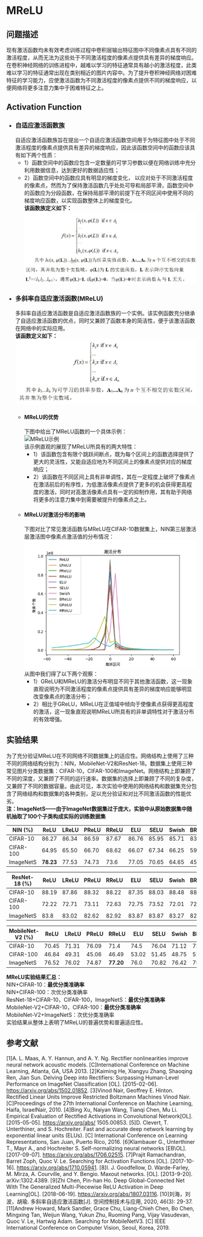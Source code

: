 # MReLU  
## 问题描述    
现有激活函数均未有效考虑训练过程中卷积层输出特征图中不同像素点具有不同的激活程度，从而无法为这些处于不同激活程度的像素点提供具有差异的梯度响应。在卷积神经网络的训练进程中，越难以学习的特征通常具有越小的激活程度，此类难以学习的特征通常出现在类别相近的图片内容中。为了提升卷积神经网络对困难特征的学习能力，应使激活函数为不同激活程度的像素点提供不同的梯度响应，以便网络将更多注意力集中于困难特征之上。  
## Activation Function  
  * ### 自适应激活函数族  
    自适应激活函数族旨在提出一个自适应激活函数空间用于为特征图中处于不同激活程度的像素点提供具有差异的梯度响应，因此该函数空间中的函数应该具有如下两个性质：  
    * 1）函数空间中的函数应包含一定数量的可学习参数以便在网络训练中充分利用数据信息，达到更好的数据适应性；  
    * 2）函数空间中的函数应具有明显的梯度变化， 以应对处于不同激活程度的像素点，然而为了保持激活函数几乎处处可导和局部平滑，函数空间中的函数应为分段函数，在保持局部平滑的前提下在不同区间中使用不同的梯度响应函数，以实现函数整体上的梯度变化。  
    **该函数族定义如下：**  
    ![自适应激活函数族](https://github.com/895999803/MReLU/blob/master/Activation_Function_Family.jpg)  
  * ### 多斜率自适应激活函数(MReLU)
    多斜率自适应激活函数是自适应激活函数族的一个实例。该实例函数充分继承了自适应激活函数的优点，同时又兼顾了函数本身的简洁性，便于该激活函数在网络中的实际应用。  
    **该函数定义如下：**  
    ![MReLU定义](https://github.com/895999803/MReLU/blob/master/MReLU.jpg)  
    * #### MReLU的优势
      下图中给出了MReLU函数的一个具体示例：  
      ![MReLU示例](https://github.com/895999803/MReLU/blob/master/MReLU_Example.jpg)  
      该示例直观的展现了MReLU所具有的两大特性：  
       * 1）该函数包含有限个跳跃间断点，既为每个区间上的函数选择提供了更大的灵活性，又能自适应地为不同区间上的像素点提供对应的梯度响应；  
       * 2）该函数在不同区间上具有非单调性，其在一定程度上破坏了像素点在激活前后的有序性，为低激活像素点提供了更多的机会获得更高程度的激活，同时对高激活像素点具有一定的抑制作用，其有助于网络将更多的注意力集中到需要被提升的像素点之上。  
    * #### MReLU对激活分布的影响
      下图对比了常见激活函数与MReLU在CIFAR-10数据集上，NIN第三层激活层激活图中像素点激活值的分布情况：   
      ![激活分布对比](https://github.com/895999803/MReLU/blob/master/Comparison.jpg)  
      从图中我们得了以下两个观察：  
      * 1）GReLU和MReLU的激活分布明显不同于其他激活函数，这一现象直观说明为不同激活程度的像素点提供具有差异的梯度响应能够明显改变像素点的激活分布；  
      * 2）相比于GReLU，MReLU在正值域中倾向于使像素点获得更高程度的激活，这一现象直观说明MReLU所具有的非单调特性对于激活分布的有效增强。  
       
## 实验结果  
为了充分验证MReLU在不同网络不同数据集上的适应性。网络结构上使用了三种不同的网络结构分别为：NIN，MobileNet-V2和ResNet-18。数据集上使用三种常见图片分类数据集：CIFAR-10，CIFAR-100和ImageNet。网络结构上即兼顾了不同的深度，又兼顾了不同的运行速率。数据集的选择上即兼顾了不同的复杂度，又兼顾了不同的数据容量。由此可见，本次实验中使用的网络结构和数据集充分包含了网络结构和数据集的各种类别，足以充分验证和对比不同激活函数的性能优劣。  
**注：ImageNetS——由于ImageNet数据集过于庞大，实验中从原始数据集中随机抽取了100个子类构成实际的训练数据集**

NIN (%)|ReLU|LReLU|PReLU|RReLU|ELU|SELU|Swish|BReLU|GReLU|MReLU  
----|----|----|----|----|----|----|----|----|----|----
CIFAR-10|86.27|86.34|86.59|87.67|86.76|85.95|85.71|83.87|86.65|**87.96**
CIFAR-100|64.95|65.50|66.70|68.62|66.07|67.34|66.25|59.37|**70.41**|69.01
ImageNetS|**78.23**|77.53|74.73|73.6|77.05|70.65|64.65|45.15|70.08|76.05

ResNet-18 (%)|ReLU|LReLU|PReLU|RReLU|ELU|SELU|Swish|BReLU|GReLU|MReLU
----|----|----|----|----|----|----|----|----|----|----
CIFAR-10|88.19|87.86|88.32|88.22|87.35|88.03|88.48|88.12|88.42|**88.56**
CIFAR-100|72.22|72.71|73.11|72.63|72.75|73.52|72.01|72.31|72.58|**73.54**
ImageNetS|83.8|83.02|82.62|82.92|83.87|83.87|83.27|82.65|83.65|**83.95**  

MobileNet-V2 (%)|ReLU|LReLU|PReLU|RReLU|ELU|SELU|Swish|BReLU|GReLU|MReLU
----|----|----|----|----|----|----|----|----|----|----
CIFAR-10|70.45|71.31|76.09|71.4|74.5|76.04|71.12|72.93|76.41|**78.33**
CIFAR-100|46.84|49.31|45.06|46.49|53.02|51.45|48.75|51.44|36.83|**55.08**
ImageNetS|76.52|76.02|74.87|**77.20**|76.0|70.82|76.42|75.8|73.57|76.62  

**MReLU实验结果汇总：**  
 NIN+CIFAR-10：**最优分类准确率**   
 NIN+CIFAR-100：次优分类准确率  
 ResNet-18+CIFAR-10，CIFAR-100，ImageNetS：**最优分类准确率**    
 MobileNet-V2+CIFAR-10，CIFAR-100：**最优分类准确率**    
 MobileNet-V2+ImageNetS：次优分类准确率  
实验结果从整体上表明了MReLU的普遍优势和普遍适应性。

## 参考文献
[1]A. L. Maas, A. Y. Hannun, and A. Y. Ng. Rectifier nonlinearities improve neural network acoustic models. [C]International Conference on Machine Learning, Atlanta, GA, USA 2013. 
[2]Kaiming He, Xiangyu Zhang, Shaoqing Ren, Jian Sun. Delving Deep into Rectifiers: Surpassing Human-Level Performance on ImageNet Classification [OL]. [2015-02-06]. https://arxiv.org/abs/1502.01852.
[3]Vinod Nair, Geoffrey E. Hinton. Rectified Linear Units Improve Restricted Boltzmann Machines Vinod Nair. [C]Proceedings of the 27th International Conference on Machine Learning, Haifa, IsraelNair, 2010.
[4]Bing Xu, Naiyan Wang, Tianqi Chen, Mu Li. Empirical Evaluation of Rectified Activations in Convolutional Network[OL]. [2015-05-05]. https://arxiv.org/abs/ 1505.00853.
[5]D. Clevert, T. Unterthiner, and S. Hochreiter. Fast and accurate deep network learning by exponential linear units (ELUs). [C] International Conference on Learning Representations, San Juan, Puerto Rico, 2016. 
[6]Klambauer G., Unterthiner T., Mayr A., and Hochreiter S. Self-normalizing neural networks [EB\OL]. [2017-09-07]. https://arxiv.org/abs/1706.02515.
[7]Prajit Ramachandran, Barret Zoph, Quoc V. Le. Searching for Activation Functions [OL]. [2017-10-16]. https://arxiv.org/abs/1710.05941. 
[8]I. J. Goodfellow, D. Warde-Farley, M. Mirza, A. Courville, and Y. Bengio. Maxout networks. [OL]. [2013-9-20]. arXiv:1302.4389.
[9]Zhi Chen, Pin-han Ho. Deep Global-Connected Net With The Generalized Multi-Piecewise ReLU Activation in Deep Learning[OL]. [2018-06-19]. https://arxiv.org/abs/1807.03116. 
[10]刘海，刘波，胡瑜. 多斜率自适应激活函数[J]. 空间控制技术与应用, 2020, 46(3): 29-37.
[11]Andrew Howard, Mark Sandler, Grace Chu, Liang-Chieh Chen, Bo Chen, Mingxing Tan, Weijun Wang, Yukun Zhu, Ruoming Pang, Vijay Vasudevan, Quoc V. Le, Hartwig Adam. Searching for MobileNetV3. [C] IEEE International Conference on Computer Vision, Seoul, Korea, 2019. 




